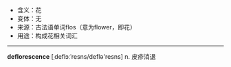 - <span class="definition">含义：花</span>
- <span class="definition">变体：无</span>
- <span class="definition">来源：古法语单词flos（意为flower，即花）</span>
- <span class="definition">用途：构成花相关词汇</span>

---

<span class="vocabulary">**deflorescence**</span> [ˌdeflɔːˈresns/deflə'resns] n. 皮疹消退


